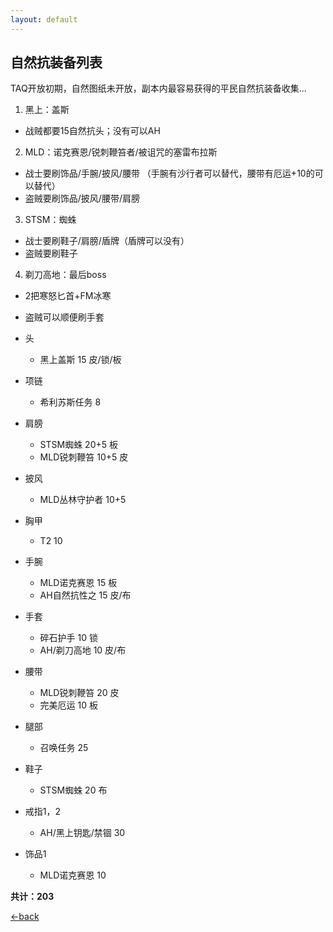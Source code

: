 ```yaml
---
layout: default
---
```


## 自然抗装备列表

TAQ开放初期，自然图纸未开放，副本内最容易获得的平民自然抗装备收集...
1.  黑上：盖斯
  - 战贼都要15自然抗头；没有可以AH
2.  MLD：诺克赛恩/锐刺鞭笞者/被诅咒的塞雷布拉斯
  - 战士要刷饰品/手腕/披风/腰带 （手腕有沙行者可以替代，腰带有厄运+10的可以替代）
  - 盗贼要刷饰品/披风/腰带/肩膀
3.  STSM：蜘蛛
  - 战士要刷鞋子/肩膀/盾牌（盾牌可以没有）
  - 盗贼要刷鞋子
4.  剃刀高地：最后boss
  - 2把寒怒匕首+FM冰寒 
  - 盗贼可以顺便刷手套


- 头
  - 黑上盖斯  15 皮/锁/板

- 项链
  - 希利苏斯任务 8

- 肩膀
  - STSM蜘蛛 20+5 板
  - MLD锐刺鞭笞 10+5 皮

- 披风
  - MLD丛林守护者 10+5

- 胸甲
  - T2 10

- 手腕
  - MLD诺克赛恩 15 板
  - AH自然抗性之 15 皮/布

- 手套
  - 碎石护手 10 锁
  - AH/剃刀高地  10  皮/布

- 腰带
  - MLD锐刺鞭笞 20 皮
  - 完美厄运 10 板

- 腿部
  - 召唤任务 25

- 鞋子
  - STSM蜘蛛  20  布

- 戒指1，2
  - AH/黑上钥匙/禁锢 30

- 饰品1
  - MLD诺克赛恩 10

**共计：203**


[←back](./)
